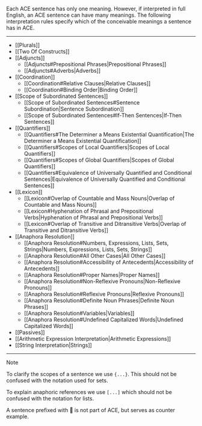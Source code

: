 Each ACE sentence has only one meaning. However, if interpreted in full English, an ACE sentence can have many meanings. The following interpretation rules specify which of the conceivable meanings a sentence has in ACE. 

---

* [[Plurals]]
* [[Two Of Constructs]]
* [[Adjuncts]]
	* [[Adjuncts#Prepositional Phrases|Prepositional Phrases]]
	* [[Adjuncts#Adverbs|Adverbs]]
* [[Coordination]]
	* [[Coordination#Relative Clauses|Relative Clauses]]
	* [[Coordination#Binding Order|Binding Order]]
* [[Scope of Subordinated Sentences]]
	* [[Scope of Subordinated Sentences#Sentence Subordination|Sentence Subordination]]
	* [[Scope of Subordinated Sentences#If-Then Sentences|If-Then Sentences]]
* [[Quantifiers]]
	* [[Quantifiers#The Determiner a Means Existential Quantification|The Determiner a Means Existential Quantification]]
	* [[Quantifiers#Scopes of Local Quantifiers|Scopes of Local Quantifiers]]
	* [[Quantifiers#Scopes of Global Quantifiers|Scopes of Global Quantifiers]]
	* [[Quantifiers#Equivalence of Universally Quantified and Conditional Sentences|Equivalence of Universally Quantified and Conditional Sentences]]
* [[Lexicon]]
	* [[Lexicon#Overlap of Countable and Mass Nouns|Overlap of Countable and Mass Nouns]]
	* [[Lexicon#Hyphenation of Phrasal and Prepositional Verbs|Hyphenation of Phrasal and Prepositional Verbs]]
	* [[Lexicon#Overlap of Transitive and Ditransitive Verbs|Overlap of Transitive and Ditransitive Verbs]]
* [[Anaphora Resolution]]
	* [[Anaphora Resolution#Numbers, Expressions, Lists, Sets, Strings|Numbers, Expressions, Lists, Sets, Strings]]
	* [[Anaphora Resolution#All Other Cases|All Other Cases]]
	* [[Anaphora Resolution#Accessibility of Antecedents|Accessibility of Antecedents]]
	* [[Anaphora Resolution#Proper Names|Proper Names]]
	* [[Anaphora Resolution#Non-Reflexive Pronouns|Non-Reflexive Pronouns]]
	* [[Anaphora Resolution#Reflexive Pronouns|Reflexive Pronouns]]
	* [[Anaphora Resolution#Definite Noun Phrases|Definite Noun Phrases]]
	* [[Anaphora Resolution#Variables|Variables]]
	* [[Anaphora Resolution#Undefined Capitalized Words|Undefined Capitalized Words]]
* [[Passives]]
* [[Arithmetic Expression Interpretation|Arithmetic Expressions]]
* [[String Interpretation|Strings]]

---

>[!note]
>To clarify the scopes of a sentence we use `{...}`. This should not be confused with the notation used for sets. 
>
>To explain anaphoric references we use `[...]` which should not be confused with the notation for lists. 
>
>A sentence prefixed with 🚫 is not part of ACE, but serves as counter example.
